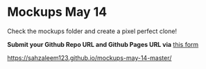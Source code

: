 # Mockups May 14

Check the mockups folder and create a pixel perfect clone! 

**Submit your Github Repo URL and Github Pages URL via**  [this form](https://forms.gle/bfZU2NkPr8H6vsy57)


https://sahzaleem123.github.io/mockups-may-14-master/
